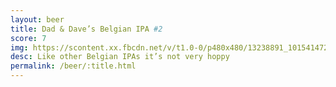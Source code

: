 ```yaml
---
layout: beer
title: Dad & Dave’s Belgian IPA #2
score: 7
img: https://scontent.xx.fbcdn.net/v/t1.0-0/p480x480/13238891_10154147276503745_6482757969464081061_n.jpg?oh=08b7d14542513535a9a0181de157ace7&oe=59167DC2
desc: Like other Belgian IPAs it’s not very hoppy
permalink: /beer/:title.html
---
```

